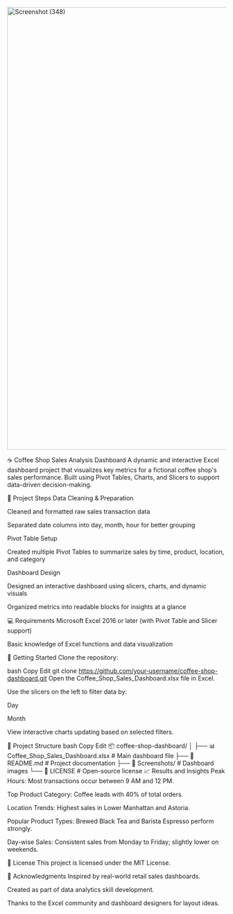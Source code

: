 
<img width="1920" height="1022" alt="Screenshot (348)" src="https://github.com/user-attachments/assets/ec00c64d-e2a9-4012-b044-6fd48b1d151c" />

☕ Coffee Shop Sales Analysis Dashboard
A dynamic and interactive Excel dashboard project that visualizes key metrics for a fictional coffee shop's sales performance. Built using Pivot Tables, Charts, and Slicers to support data-driven decision-making.

📌 Project Steps
Data Cleaning & Preparation

Cleaned and formatted raw sales transaction data

Separated date columns into day, month, hour for better grouping

Pivot Table Setup

Created multiple Pivot Tables to summarize sales by time, product, location, and category

Dashboard Design

Designed an interactive dashboard using slicers, charts, and dynamic visuals

Organized metrics into readable blocks for insights at a glance

💻 Requirements
Microsoft Excel 2016 or later (with Pivot Table and Slicer support)

Basic knowledge of Excel functions and data visualization

🚀 Getting Started
Clone the repository:

bash
Copy
Edit
git clone https://github.com/your-username/coffee-shop-dashboard.git
Open the Coffee_Shop_Sales_Dashboard.xlsx file in Excel.

Use the slicers on the left to filter data by:

Day

Month

View interactive charts updating based on selected filters.

📁 Project Structure
bash
Copy
Edit
📦 coffee-shop-dashboard/
│
├── 📊 Coffee_Shop_Sales_Dashboard.xlsx   # Main dashboard file
├── 📄 README.md                          # Project documentation
├── 📁 Screenshots/                       # Dashboard images
└── 📄 LICENSE                            # Open-source license
📈 Results and Insights
Peak Hours: Most transactions occur between 9 AM and 12 PM.

Top Product Category: Coffee leads with 40% of total orders.

Location Trends: Highest sales in Lower Manhattan and Astoria.

Popular Product Types: Brewed Black Tea and Barista Espresso perform strongly.

Day-wise Sales: Consistent sales from Monday to Friday; slightly lower on weekends.

📄 License
This project is licensed under the MIT License.

🙌 Acknowledgments
Inspired by real-world retail sales dashboards.

Created as part of data analytics skill development.

Thanks to the Excel community and dashboard designers for layout ideas.
